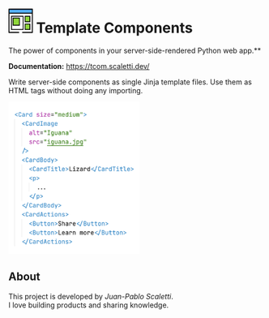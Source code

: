 <h1>
  <img
    src="https://github.com/jpsca/tcom/raw/main/docs/assets/images/logo.png"
    width="48" height="48"
    align="bottom"
   >
  Template Components
</h1>

The power of components in your server-side-rendered Python web app.**

**Documentation:** https://tcom.scaletti.dev/

Write server-side components as single Jinja template files.
Use them as HTML tags without doing any importing.

<img class="card-code"  src="./docs/assets/images/card-code.png" height="300">

## About

This project is developed by *Juan-Pablo Scaletti*.<br>
I love building products and sharing knowledge.

